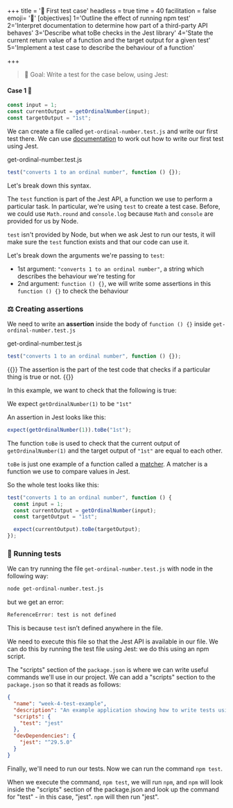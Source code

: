 +++
title = '💼 First test case'
headless = true
time = 40
facilitation = false
emoji= '🧩'
[objectives]
    1='Outline the effect of running npm test'
    2='Interpret documentation to determine how part of a third-party API behaves'
    3='Describe what toBe checks in the Jest library'
    4='State the current return value of a function and the target output for a given test'
    5='Implement a test case to describe the behaviour of a function'

+++

> 🎯 Goal: Write a test for the case below, using Jest:

#### Case 1 💼

```js
const input = 1;
const currentOutput = getOrdinalNumber(input);
const targetOutput = "1st";
```

We can create a file called `get-ordinal-number.test.js` and write our first test there.
We can use [documentation](https://jestjs.io/docs/getting-started) to work out how to write our first test using Jest.

get-ordinal-number.test.js

```js
test("converts 1 to an ordinal number", function () {});
```

Let's break down this syntax.

The `test` function is part of the Jest API, a function we use to perform a particular task.
In particular, we're using `test` to create a test case.
Before, we could use `Math.round` and `console.log` because `Math` and `console` are provided for us by Node.

`test` isn't provided by Node, but when we ask Jest to run our tests, it will make sure the `test` function exists and that our code can use it.

Let's break down the arguments we're passing to `test`:

- 1st argument: `"converts 1 to an ordinal number"`, a string which describes the behaviour we're testing for
- 2nd argument: `function () {}`, we will write some assertions in this `function () {}` to check the behaviour

### ⚖️ Creating assertions

We need to write an **assertion** inside the body of `function () {}` inside `get-ordinal-number.test.js`

get-ordinal-number.test.js

```js
test("converts 1 to an ordinal number", function () {});
```

{{<note type="tip" title="Recall">}}
The assertion is the part of the test code that checks if a particular thing is true or not.
{{</note>}}

In this example, we want to check that the following is true:

We expect `getOrdinalNumber(1)` to be `"1st"`

An assertion in Jest looks like this:

```js
expect(getOrdinalNumber(1)).toBe("1st");
```

The function `toBe` is used to check that the current output of `getOrdinalNumber(1)` and the target output of `"1st"` are equal to each other.

`toBe` is just one example of a function called a [matcher](https://jestjs.io/docs/using-matchers).
A matcher is a function we use to compare values in Jest.

So the whole test looks like this:

```js
test("converts 1 to an ordinal number", function () {
  const input = 1;
  const currentOutput = getOrdinalNumber(input);
  const targetOutput = "1st";

  expect(currentOutput).toBe(targetOutput);
});
```

### 👟 Running tests

We can try running the file `get-ordinal-number.test.js` with node in the following way:

```bash
node get-ordinal-number.test.js
```

but we get an error:

```bash
ReferenceError: test is not defined
```

This is because `test` isn’t defined anywhere in the file.

We need to execute this file so that the Jest API is available in our file. We can do this by running the test file using Jest: we do this using an npm script.

The "scripts" section of the `package.json` is where we can write useful commands we'll use in our project. We can add a "scripts" section to the `package.json` so that it reads as follows:

```json {linenos=table,hl_lines=["4-6"],linenostart=1}
{
  "name": "week-4-test-example",
  "description": "An example application showing how to write tests using the jest framework",
  "scripts": {
    "test": "jest"
  },
  "devDependencies": {
    "jest": "^29.5.0"
  }
}
```

Finally, we'll need to run our tests.
Now we can run the command `npm test`.

When we execute the command, `npm test`, we will run `npm`, and `npm` will look inside the "scripts" section of the package.json and look up the command for "test" - in this case, "jest". `npm` will then run "jest".
